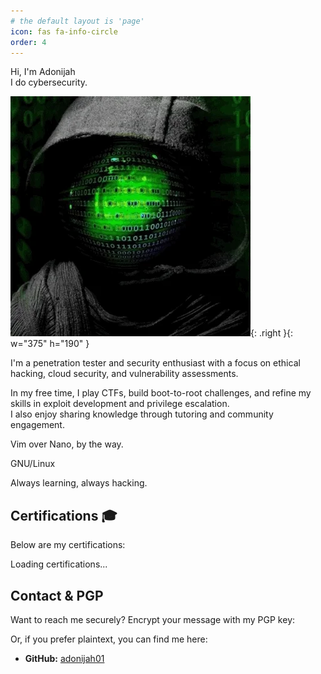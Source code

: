```yaml
---
# the default layout is 'page'
icon: fas fa-info-circle
order: 4
---
```


Hi, I'm Adonijah  
I do cybersecurity.  

![Desktop View](/assets/giphy.webp){: .right }{: w="375" h="190" }

I'm a penetration tester and security enthusiast with a focus on ethical hacking, cloud security, and vulnerability assessments.  

In my free time, I play CTFs, build boot-to-root challenges, and refine my skills in exploit development and privilege escalation.  
I also enjoy sharing knowledge through tutoring and community engagement.  

Vim over Nano, by the way.  

GNU/Linux  

Always learning, always hacking.  

## **Certifications** 🎓  

Below are my certifications:  

<div id="certifications">
  <p>Loading certifications...</p>
</div>
<script src="{{ '/assets/js/certifications.js' | relative_url }}"></script>

## **Contact & PGP**  

Want to reach me securely? Encrypt your message with my PGP key:  

Or, if you prefer plaintext, you can find me here:  

- **GitHub:** [adonijah01](https://github.com/adonijah01)  
